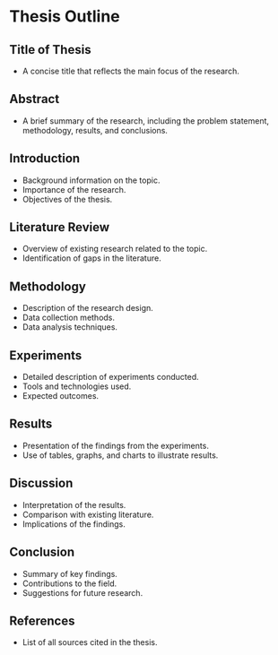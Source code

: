 # Thesis Outline

## Title of Thesis
- A concise title that reflects the main focus of the research.

## Abstract
- A brief summary of the research, including the problem statement, methodology, results, and conclusions.

## Introduction
- Background information on the topic.
- Importance of the research.
- Objectives of the thesis.

## Literature Review
- Overview of existing research related to the topic.
- Identification of gaps in the literature.

## Methodology
- Description of the research design.
- Data collection methods.
- Data analysis techniques.

## Experiments
- Detailed description of experiments conducted.
- Tools and technologies used.
- Expected outcomes.

## Results
- Presentation of the findings from the experiments.
- Use of tables, graphs, and charts to illustrate results.

## Discussion
- Interpretation of the results.
- Comparison with existing literature.
- Implications of the findings.

## Conclusion
- Summary of key findings.
- Contributions to the field.
- Suggestions for future research.

## References
- List of all sources cited in the thesis.